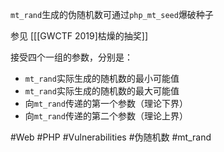 `mt_rand`生成的伪随机数可通过`php_mt_seed`爆破种子

参见 [[[GWCTF 2019]枯燥的抽奖]]

接受四个一组的参数，分别是：
- `mt_rand`实际生成的随机数的最小可能值
- `mt_rand`实际生成的随机数的最大可能值
- 向`mt_rand`传递的第一个参数（理论下界）
- 向`mt_rand`传递的第二个参数（理论上界）

#Web #PHP #Vulnerabilities #伪随机数 #mt_rand 